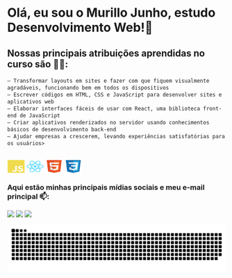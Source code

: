 # Olá, eu sou o Murillo Junho, estudo Desenvolvimento Web!👨‍

## Nossas principais atribuições aprendidas no curso são 👨‍💻:
	— Transformar layouts em sites e fazer com que fiquem visualmente agradáveis, funcionando bem em todos os dispositivos
	— Escrever códigos em HTML, CSS e JavaScript para desenvolver sites e aplicativos web
	— Elaborar interfaces fáceis de usar com React, uma biblioteca front-end de JavaScript
	— Criar aplicativos renderizados no servidor usando conhecimentos básicos de desenvolvimento back-end
	— Ajudar empresas a crescerem, levando experiências satisfatórias para os usuários>

<div style="display: inline_block"><br>
  <img align="center" alt="mujunho-Js" height="30" width="40" src="https://raw.githubusercontent.com/devicons/devicon/master/icons/javascript/javascript-plain.svg">
  <img align="center" alt="mujunho-React" height="30" width="40" src="https://raw.githubusercontent.com/devicons/devicon/master/icons/react/react-original.svg">
  <img align="center" alt="mujunho-HTML" height="30" width="40" src="https://raw.githubusercontent.com/devicons/devicon/master/icons/html5/html5-original.svg">
  <img align="center" alt="mujunho-CSS" height="30" width="40" src="https://raw.githubusercontent.com/devicons/devicon/master/icons/css3/css3-original.svg">
</div>
  
### Aqui estão minhas principais mídias sociais e meu e-mail principal 📫:
 
<div> 
  <a href="https://instagram.com/murillo_junho" target="_blank"><img src="https://img.shields.io/badge/-Instagram-%23E4405F?style=for-the-badge&logo=instagram&logoColor=white" target="_blank"></a>
  <a href="https://www.facebook.com/profile.php?id=100007173314496" target="_blank"><img src="https://img.shields.io/badge/Facebook-1877F2?style=for-the-badge&logo=facebook&logoColor=white" target="_blank"></a>
  <a href = "mailto:mujunho@gmail.com"><img src="https://img.shields.io/badge/-Gmail-%23333?style=for-the-badge&logo=gmail&logoColor=white" target="_blank"></a>
</div>

![](https://github.com/Platane/snk/raw/output/github-contribution-grid-snake.svg)

